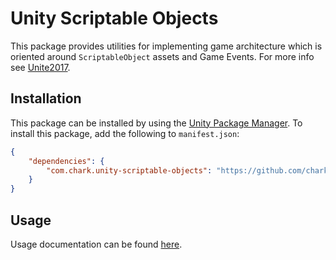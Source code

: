 # Unity Scriptable Objects
This package provides utilities for implementing game architecture which is oriented around `ScriptableObject` assets and Game Events. For more info see [Unite2017](https://github.com/roboryantron/Unite2017).

## Installation
This package can be installed by using the [Unity Package Manager](https://docs.unity3d.com/Packages/com.unity.package-manager-ui@2.0/manual/index.html). To install this package, add the following to `manifest.json`:
```json
{
    "dependencies": {
        "com.chark.unity-scriptable-objects": "https://github.com/chark/unity-scriptable-objects.git#upm"
    }
}
```

## Usage
Usage documentation can be found [here](Assets/Documentation/README.md).
